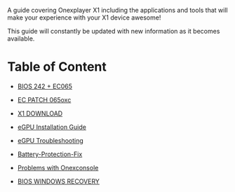 A guide covering Onexplayer X1 including the applications and tools that will make your experience with your X1 device awesome!

This guide will constantly be updated with new information as it becomes available.
# Table of Content

- [BIOS 242 + EC065](../main/BIOS242EC065.md)

- [EC PATCH 065oxc](../main/EC-PATCH-065oxc.md)

- [X1 DOWNLOAD](../main/X1-DOWNLOAD.md)

- [eGPU Installation Guide](../main/eGPU-install.md)

- [eGPU Troubleshooting](../main/eGPU-troubleshoot.md)

- [Battery-Protection-Fix](../main/Battery-Protection-Fix.md)

- [Problems with Onexconsole](../main/PROBLEMS-WITH-ONEXCONSOLE.md)

- [BIOS WINDOWS RECOVERY](../main/WinRecovery.md)
